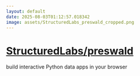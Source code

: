 ```yaml
---
layout: default
date: 2025-08-03T01:12:57.018342
image: assets/StructuredLabs_preswald_cropped.png
---
```


# [StructuredLabs/preswald](https://github.com/StructuredLabs/preswald)

build interactive Python data apps in your browser
